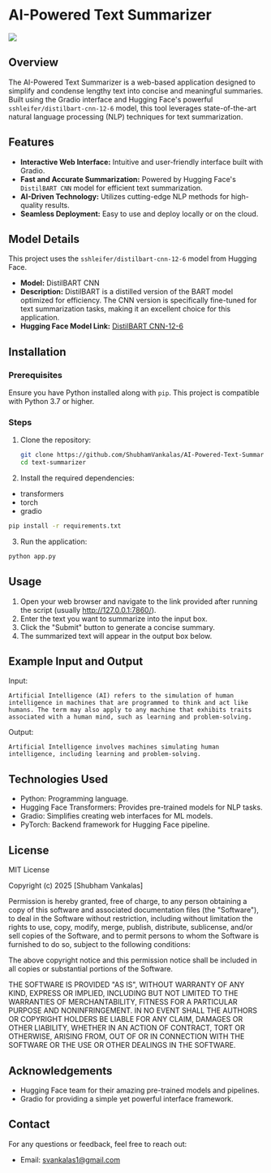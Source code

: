 # AI-Powered Text Summarizer  

![](images/interface.png)  

## Overview  
The AI-Powered Text Summarizer is a web-based application designed to simplify and condense lengthy text into concise and meaningful summaries. Built using the Gradio interface and Hugging Face's powerful `sshleifer/distilbart-cnn-12-6` model, this tool leverages state-of-the-art natural language processing (NLP) techniques for text summarization.  

## Features  
- **Interactive Web Interface:** Intuitive and user-friendly interface built with Gradio.  
- **Fast and Accurate Summarization:** Powered by Hugging Face's `DistilBART CNN` model for efficient text summarization.  
- **AI-Driven Technology:** Utilizes cutting-edge NLP methods for high-quality results.  
- **Seamless Deployment:** Easy to use and deploy locally or on the cloud.  

## Model Details  
This project uses the `sshleifer/distilbart-cnn-12-6` model from Hugging Face.  
- **Model:** DistilBART CNN  
- **Description:** DistilBART is a distilled version of the BART model optimized for efficiency. The CNN version is specifically fine-tuned for text summarization tasks, making it an excellent choice for this application.  
- **Hugging Face Model Link:** [DistilBART CNN-12-6](https://huggingface.co/sshleifer/distilbart-cnn-12-6)  

## Installation  

### Prerequisites  
Ensure you have Python installed along with `pip`. This project is compatible with Python 3.7 or higher.  

### Steps  
1. Clone the repository:  
   ```bash
   git clone https://github.com/ShubhamVankalas/AI-Powered-Text-Summarizer
   cd text-summarizer
   ```
   
2. Install the required dependencies:
 - transformers
 - torch
 - gradio

```bash
pip install -r requirements.txt
```

3. Run the application:

```bash
python app.py
```

## Usage
1. Open your web browser and navigate to the link provided after running the script (usually http://127.0.0.1:7860/).
2. Enter the text you want to summarize into the input box.
3. Click the "Submit" button to generate a concise summary.
4. The summarized text will appear in the output box below.

## Example Input and Output

Input:

```vbnet
Artificial Intelligence (AI) refers to the simulation of human intelligence in machines that are programmed to think and act like humans. The term may also apply to any machine that exhibits traits associated with a human mind, such as learning and problem-solving.
```

Output:
```vbnet
Artificial Intelligence involves machines simulating human intelligence, including learning and problem-solving.  
```

## Technologies Used
 - Python: Programming language.
 - Hugging Face Transformers: Provides pre-trained models for NLP tasks.
 - Gradio: Simplifies creating web interfaces for ML models.
 - PyTorch: Backend framework for Hugging Face pipeline.

## License

MIT License

Copyright (c) 2025 [Shubham Vankalas]

Permission is hereby granted, free of charge, to any person obtaining a copy of this software and associated documentation files (the "Software"), to deal in the Software without restriction, including without limitation the rights to use, copy, modify, merge, publish, distribute, sublicense, and/or sell copies of the Software, and to permit persons to whom the Software is furnished to do so, subject to the following conditions:

The above copyright notice and this permission notice shall be included in all copies or substantial portions of the Software.

THE SOFTWARE IS PROVIDED "AS IS", WITHOUT WARRANTY OF ANY KIND, EXPRESS OR IMPLIED, INCLUDING BUT NOT LIMITED TO THE WARRANTIES OF MERCHANTABILITY, FITNESS FOR A PARTICULAR PURPOSE AND NONINFRINGEMENT. IN NO EVENT SHALL THE AUTHORS OR COPYRIGHT HOLDERS BE LIABLE FOR ANY CLAIM, DAMAGES OR OTHER LIABILITY, WHETHER IN AN ACTION OF CONTRACT, TORT OR OTHERWISE, ARISING FROM, OUT OF OR IN CONNECTION WITH THE SOFTWARE OR THE USE OR OTHER DEALINGS IN THE SOFTWARE.


## Acknowledgements
 - Hugging Face team for their amazing pre-trained models and pipelines.
 - Gradio for providing a simple yet powerful interface framework.

## Contact
For any questions or feedback, feel free to reach out:
 - Email: svankalas1@gmail.com

